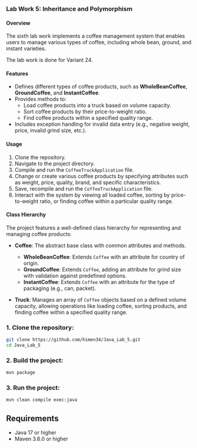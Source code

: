 ### Lab Work 5:  Inheritance and Polymorphism

#### Overview
The sixth lab work implements a coffee management system that enables users to manage various types of coffee, including whole bean, ground, and instant varieties.

The lab work is done for Variant 24. 

#### Features
- Defines different types of coffee products, such as **WholeBeanCoffee**, **GroundCoffee**, and **InstantCoffee**. 
- Provides methods to:
  - Load coffee products into a truck based on volume capacity.
  - Sort coffee products by their price-to-weight ratio.
  - Find coffee products within a specified quality range.
- Includes exception handling for invalid data entry (e.g., negative weight, price, invalid grind size, etc.).

#### Usage
1. Clone the repository.
2. Navigate to the project directory.
3. Compile and run the `CoffeeTruckApplication` file.
4. Change or create various coffee products by specifying attributes such as weight, price, quality, brand, and specific characteristics.
6. Save, recompile and run the `CoffeeTruckApplication` file.
7. Interact with the system by viewing all loaded coffee, sorting by price-to-weight ratio, or finding coffee within a particular quality range.

#### Class Hierarchy
The project features a well-defined class hierarchy for representing and managing coffee products:
- **Coffee**: The abstract base class with common attributes and methods.
  - **WholeBeanCoffee**: Extends `Coffee` with an attribute for country of origin.
  - **GroundCoffee**: Extends `Coffee`, adding an attribute for grind size with validation against predefined options.
  - **InstantCoffee**: Extends `Coffee` with an attribute for the type of packaging (e.g., can, packet).

- **Truck**: Manages an array of `Coffee` objects based on a defined volume capacity, allowing operations like loading coffee, sorting products, and finding coffee within a specified quality range.

### 1. Clone the repository:

```bash
git clone https://github.com/himen34/Java_Lab_5.git
cd Java_Lab_5
```

### 2. Build the project:

```bash
mvn package
```

### 3. Run the project:

```bash
mvn clean compile exec:java
```

## Requirements

- Java 17 or higher
- Maven 3.6.0 or higher


